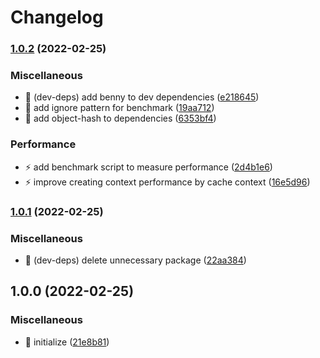 # Changelog

### [1.0.2](https://www.github.com/shufo/tailwindcss-class-sorter/compare/v1.0.1...v1.0.2) (2022-02-25)


### Miscellaneous

* 🤖 (dev-deps) add benny to dev dependencies ([e218645](https://www.github.com/shufo/tailwindcss-class-sorter/commit/e218645f5a404c2cd53acf74b43a831cdf8e52ac))
* 🤖 add ignore pattern for benchmark ([19aa712](https://www.github.com/shufo/tailwindcss-class-sorter/commit/19aa712765d9fb01b8cdcfe7a6c1c0b75e4bcc47))
* 🤖 add object-hash to dependencies ([6353bf4](https://www.github.com/shufo/tailwindcss-class-sorter/commit/6353bf4b979351eec2214a58741dcc04b46766ea))


### Performance

* ⚡️ add benchmark script to measure performance ([2d4b1e6](https://www.github.com/shufo/tailwindcss-class-sorter/commit/2d4b1e6df1bb7ec415791f5860ae90f5cb908a85))
* ⚡️ improve creating context performance by cache context ([16e5d96](https://www.github.com/shufo/tailwindcss-class-sorter/commit/16e5d964bd3a2108e1d84db9b34bf47d16282f35))

### [1.0.1](https://www.github.com/shufo/tailwindcss-class-sorter/compare/v1.0.0...v1.0.1) (2022-02-25)


### Miscellaneous

* 🤖 (dev-deps) delete unnecessary package ([22aa384](https://www.github.com/shufo/tailwindcss-class-sorter/commit/22aa3841d73b55282e79b23ccd6abf647ffced6c))

## 1.0.0 (2022-02-25)


### Miscellaneous

* 🚀 initialize ([21e8b81](https://www.github.com/shufo/tailwindcss-class-sorter/commit/21e8b810e1fa617fbd4246785cedb840a7b771df))
